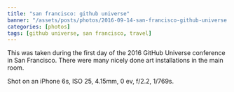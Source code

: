 ```yaml
---
title: "san francisco: github universe"
banner: "/assets/posts/photos/2016-09-14-san-francisco-github-universe.jpg"
categories: [photos]
tags: [github universe, san francisco, travel]
---
```


This was taken during the first day of the 2016 GitHub Universe conference in San Francisco. There were many nicely done art installations in the main room.

Shot on an iPhone 6s, ISO 25, 4.15mm, 0 ev, f/2.2, 1/769s.
